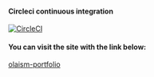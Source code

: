#### Circleci continuous integration

[![CircleCI](https://dl.circleci.com/status-badge/img/gh/Olaism/olaism-portfolio/tree/master.svg?style=svg)](https://dl.circleci.com/status-badge/redirect/gh/Olaism/olaism-portfolio/tree/master)


#### You can visit the site with the link below:
[olaism-portfolio](https://olaism-portfolio.herokuapp.com "My portfolio app" )